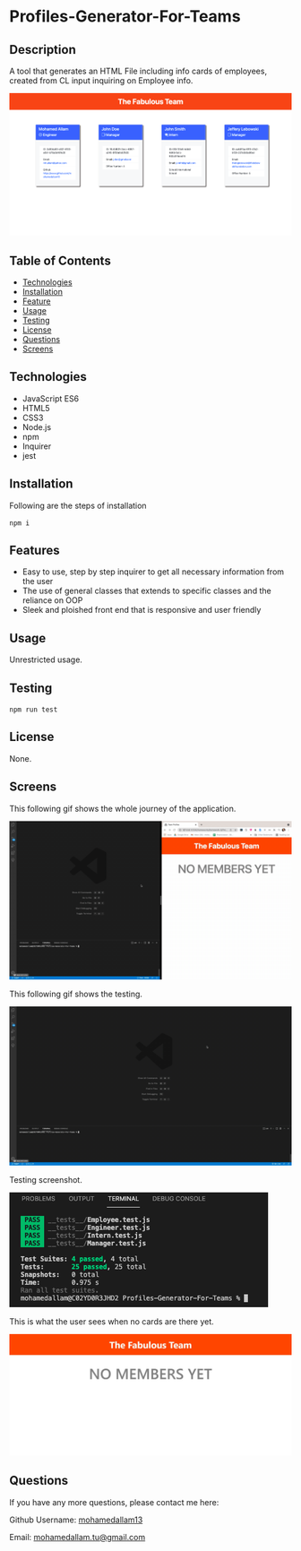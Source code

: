# Profiles-Generator-For-Teams

## Description 
A tool that generates an HTML File including info cards of employees, created from CL input inquiring on Employee info.

![Product screenshot](./screenshots/screenshot2.jpg)

## Table of Contents

* [Technologies](#technologies)
* [Installation](#installation)
* [Feature](#feature)
* [Usage](#usage)
* [Testing](#testing)
* [License](#license)
* [Questions](#questions)
* [Screens](#screens)


## Technologies 

* JavaScript ES6
* HTML5
* CSS3
* Node.js
* npm
* Inquirer
* jest

## Installation 

Following are the steps of installation

```
npm i
```

## Features

* Easy to use, step by step inquirer to get all necessary information from the user
* The use of general classes that extends to specific classes and the reliance on OOP
* Sleek and ploished front end that is responsive and user friendly

## Usage 

Unrestricted usage.

## Testing

```
npm run test
```

## License 

None.

## Screens

This following gif shows the whole journey of the application.

![journey](./screenshots/journey.gif)

This following gif shows the testing.

![testing gif](./screenshots/testing.gif)

Testing screenshot.

![testing screenshot](./screenshots/screenshot3.jpg)

This is what the user sees when no cards are there yet.

![no cards](./screenshots/screenshot1.jpg)

## Questions 

If you have any more questions, please contact me here:

Github Username: [mohamedallam13](https://github.com/mohamedallam13)

Email: [mohamedallam.tu@gmail.com](mailto:mohamedallam.tu@gmail.com)


